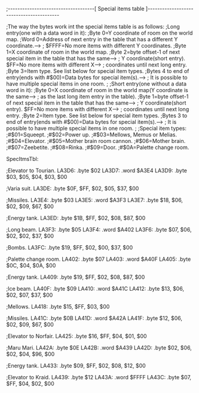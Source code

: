 ;------------------------------------[ Special items table ]-----------------------------------------

;The way the bytes work int the special items table is as follows:
;Long entry(one with a data word in it):
;Byte 0=Y coordinate of room on the world map.
;Word 0=Address of next entry in the table that has a different Y coordinate.--> 
;       $FFFF=No more items with different Y coordinates.
;Byte 1=X coordinate of room in the world map.
;Byte 2=byte offset-1 of next special item in the table that has the same-->
;       Y coordinate(short entry). $FF=No more items with different X-->
;       coordinates until next long entry.
;Byte 3=Item type. See list below for special item types.
;Bytes 4 to end of entry(ends with #$00)=Data bytes for special item(s).-->
;       It is possible to have multiple special items in one room.
;
;Short entry(one without a data word in it):
;Byte 0=X coordinate of room in the world map(Y coordinate is the same-->
;       as the last long item entry in the table).
;Byte 1=byte offset-1 of next special item in the table that has the same-->
;       Y coordinate(short entry). $FF=No more items with different X-->
;       coordinates until next long entry.
;Byte 2=Item type. See list below for special item types.
;Bytes 3 to end of entry(ends with #$00)=Data bytes for special item(s).-->
;       It is possible to have multiple special items in one room.
;
;Special item types:
;#$01=Squeept.
;#$02=Power up.
;#$03=Mellows, Memus or Melias.
;#$04=Elevator.
;#$05=Mother brain room cannon.
;#$06=Mother brain.
;#$07=Zeebetite.
;#$08=Rinka.
;#$09=Door.
;#$0A=Palette change room.

SpecItmsTbl:

;Elevator to Tourian.
LA3D6:  .byte $02
LA3D7:  .word $A3E4
LA3D9:  .byte $03, $05, $04, $03, $00

;Varia suit.
LA3DE:  .byte $0F, $FF, $02, $05, $37, $00

;Missiles.
LA3E4:  .byte $03
LA3E5:  .word $A3F3
LA3E7:  .byte $18, $06, $02, $09, $67, $00

;Energy tank.
LA3ED:  .byte $1B, $FF, $02, $08, $87, $00

;Long beam.
LA3F3:  .byte $05
LA3F4:  .word $A402
LA3F6:  .byte $07, $06, $02, $02, $37, $00

;Bombs.
LA3FC:  .byte $19, $FF, $02, $00, $37, $00

;Palette change room.
LA402:  .byte $07
LA403:  .word $A40F
LA405:  .byte $0C, $04, $0A, $00

;Energy tank.
LA409:  .byte $19, $FF, $02, $08, $87, $00

;Ice beam.
LA40F:  .byte $09
LA410:  .word $A41C
LA412:  .byte $13, $06, $02, $07, $37, $00

;Mellows.
LA418:  .byte $15, $FF, $03, $00

;Missiles.
LA41C:  .byte $0B
LA41D:  .word $A42A
LA41F:  .byte $12, $06, $02, $09, $67, $00

;Elevator to Norfair.
LA425:  .byte $16, $FF, $04, $01, $00

;Maru Mari.
LA42A:  .byte $0E
LA42B:  .word $A439
LA42D:  .byte $02, $06, $02, $04, $96, $00

;Energy tank.
LA433:  .byte $09, $FF, $02, $08, $12, $00

;Elevator to Kraid.
LA439:  .byte $12
LA43A:  .word $FFFF
LA43C:  .byte $07, $FF, $04, $02, $00

